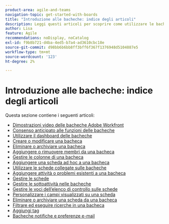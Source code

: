 ```yaml
---
product-area: agile-and-teams
navigation-topic: get-started-with-boards
title: "Introduzione alle bacheche: indice degli articoli"
description: Leggi questi articoli per scoprire come utilizzare le bacheche in Workfront.
author: Lisa
feature: Agile
recommendations: noDisplay, noCatalog
exl-id: f9b8b721-d4ba-4ed5-b7a4-ad3610cbc18e
source-git-commit: d98bb6b6bb8ff3bff6f367f1376948d5104887e5
workflow-type: tm+mt
source-wordcount: '123'
ht-degree: 2%

---
```


# Introduzione alle bacheche: indice degli articoli

<!-- Audited: 12/2023 -->

Questa sezione contiene i seguenti articoli:

* [Dimostrazioni video delle bacheche Adobe Workfront](/help/quicksilver/agile/get-started-with-boards/boards-video-demonstrations.md)
* [Consenso anticipato alle funzioni delle bacheche](../../agile/get-started-with-boards/boards-early-feature-opt-in.md)
* [Utilizzare il dashboard delle bacheche](../../agile/get-started-with-boards/use-boards-page.md)
* [Creare o modificare una bacheca](../../agile/get-started-with-boards/create-edit-board.md)
* [Eliminare o archiviare una bacheca](/help/quicksilver/agile/get-started-with-boards/delete-archive-board.md)
* [Aggiungere o rimuovere membri da una bacheca](../../agile/get-started-with-boards/add-members-to-board.md)
* [Gestire le colonne di una bacheca](../../agile/get-started-with-boards/manage-board-columns.md)
* [Aggiungere una scheda ad hoc a una bacheca](../../agile/get-started-with-boards/add-card-to-board.md)
* [Utilizzare le schede collegate sulle bacheche](/help/quicksilver/agile/get-started-with-boards/connected-cards.md)
* [Aggiungere attività o problemi esistenti a una bacheca](/help/quicksilver/agile/get-started-with-boards/add-card-from-list-to-board.md)
* [Gestire le schede](../../agile/get-started-with-boards/move-board-items.md)
* [Gestire le sottoattività nelle bacheche](/help/quicksilver/agile/get-started-with-boards/manage-subtasks-on-boards.md)
* [Gestire le voci dell’elenco di controllo sulle schede](/help/quicksilver/agile/get-started-with-boards/manage-checklist-items.md)
* [Personalizzare i campi visualizzati su una scheda](/help/quicksilver/agile/get-started-with-boards/customize-fields-on-card.md)
* [Eliminare o archiviare una scheda da una bacheca](../../agile/get-started-with-boards/delete-board-items.md)
* [Filtrare ed eseguire ricerche in una bacheca](../../agile/get-started-with-boards/filter-search-in-board.md)
* [Aggiungi tag](../../agile/get-started-with-boards/add-tags.md)
* [Bacheche notifiche e preferenze e-mail](/help/quicksilver/agile/get-started-with-boards/boards-emails.md)
